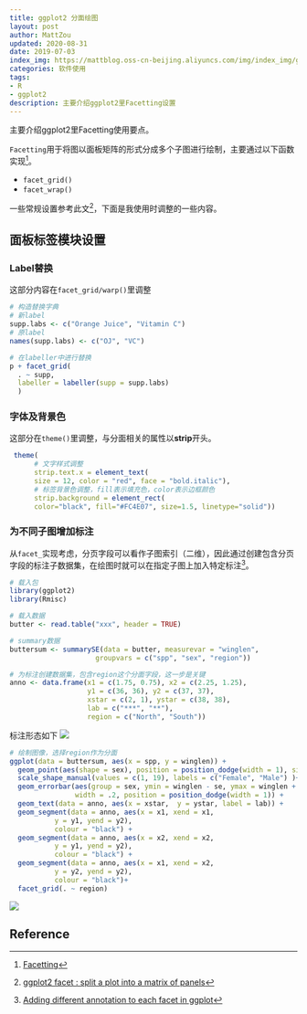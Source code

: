 ```yaml
---
title: ggplot2 分面绘图
layout: post
author: MattZou
updated: 2020-08-31
date: 2019-07-03
index_img: https://mattblog.oss-cn-beijing.aliyuncs.com/img/index_img/ggplot2-facet.png/bg
categories: 软件使用
tags:
- R
- ggplot2
description: 主要介绍ggplot2里Facetting设置
---
```


主要介绍ggplot2里Facetting使用要点。

`Facetting`用于将图以面板矩阵的形式分成多个子图进行绘制，主要通过以下函数实现[^1]。
- `facet_grid()`
- `facet_wrap()`

一些常规设置参考此文[^2]，下面是我使用时调整的一些内容。

## 面板标签模块设置
### Label替换
这部分内容在`facet_grid/warp()`里调整
  ``` r
  # 构造替换字典
  # 新label
  supp.labs <- c("Orange Juice", "Vitamin C")
  # 原label
  names(supp.labs) <- c("OJ", "VC")

  # 在labeller中进行替换
  p + facet_grid(
    . ~ supp, 
    labeller = labeller(supp = supp.labs)
    )
  ```

### 字体及背景色
这部分在`theme()`里调整，与分面相关的属性以**strip**开头。
  ``` r
   theme(
        # 文字样式调整
        strip.text.x = element_text(
        size = 12, color = "red", face = "bold.italic"),
        # 标签背景色调整，fill表示填充色，color表示边框颜色
        strip.background = element_rect(
        color="black", fill="#FC4E07", size=1.5, linetype="solid"))
  ```

### 为不同子图增加标注
从`facet_`实现考虑，分页字段可以看作子图索引（二维），因此通过创建包含分页字段的标注子数据集，在绘图时就可以在指定子图上加入特定标注[^3]。
``` r
# 载入包
library(ggplot2)
library(Rmisc)

# 载入数据
butter <- read.table("xxx", header = TRUE)

# summary数据
buttersum <- summarySE(data = butter, measurevar = "winglen", 
                     groupvars = c("spp", "sex", "region"))

# 为标注创建数据集，包含region这个分面字段，这一步是关键
anno <- data.frame(x1 = c(1.75, 0.75), x2 = c(2.25, 1.25), 
                   y1 = c(36, 36), y2 = c(37, 37), 
                   xstar = c(2, 1), ystar = c(38, 38),
                   lab = c("***", "**"),
                   region = c("North", "South"))
```
标注形态如下
![](https://mattblog.oss-cn-beijing.aliyuncs.com/img/ggplot2/diag2-14.png)
``` r
# 绘制图像，选择region作为分面
ggplot(data = buttersum, aes(x = spp, y = winglen)) +
  geom_point(aes(shape = sex), position = position_dodge(width = 1), size = 2)+
  scale_shape_manual(values = c(1, 19), labels = c("Female", "Male") )+
  geom_errorbar(aes(group = sex, ymin = winglen - se, ymax = winglen + se), 
                width = .2, position = position_dodge(width = 1)) +
  geom_text(data = anno, aes(x = xstar,  y = ystar, label = lab)) +
  geom_segment(data = anno, aes(x = x1, xend = x1, 
           y = y1, yend = y2),
           colour = "black") +
  geom_segment(data = anno, aes(x = x2, xend = x2, 
           y = y1, yend = y2),
           colour = "black") +
  geom_segment(data = anno, aes(x = x1, xend = x2, 
           y = y2, yend = y2),
           colour = "black")+
  facet_grid(. ~ region)
```
![](https://mattblog.oss-cn-beijing.aliyuncs.com/img/ggplot2/annofacet-15.png)

## Reference
[^1]: [Facetting](https://ggplot2.tidyverse.org/reference/index.html#section-facetting)
[^2]: [ggplot2 facet : split a plot into a matrix of panels](http://www.sthda.com/english/wiki/ggplot2-facet-split-a-plot-into-a-matrix-of-panels)
[^3]: [Adding different annotation to each facet in ggplot](https://buzzrbeeline.blog/2018/11/06/adding-different-annotation-to-each-facet-in-ggplot/)
